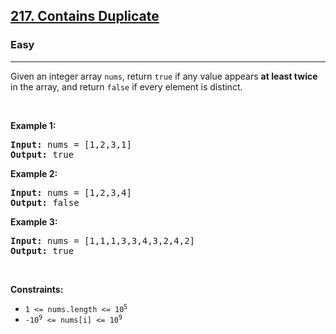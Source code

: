<h2><a href="https://leetcode.com/problems/contains-duplicate/">217. Contains Duplicate</a></h2><h3>Easy</h3><hr><div><p>Given an integer array <code>nums</code>, return <code>true</code> if any value appears <strong>at least twice</strong> in the array, and return <code>false</code> if every element is distinct.</p>

<p>&nbsp;</p>
<p><strong>Example 1:</strong></p>
<pre><strong>Input:</strong> nums = [1,2,3,1]
<strong>Output:</strong> true
</pre><p><strong>Example 2:</strong></p>
<pre><strong>Input:</strong> nums = [1,2,3,4]
<strong>Output:</strong> false
</pre><p><strong>Example 3:</strong></p>
<pre><strong>Input:</strong> nums = [1,1,1,3,3,4,3,2,4,2]
<strong>Output:</strong> true
</pre>
<p>&nbsp;</p>
<p><strong>Constraints:</strong></p>

<ul>
	<li><code>1 &lt;= nums.length &lt;= 10<sup>5</sup></code></li>
	<li><code>-10<sup>9</sup> &lt;= nums[i] &lt;= 10<sup>9</sup></code></li>
</ul>
</div>